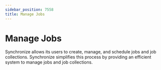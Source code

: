 ```yaml
---
sidebar_position: 7558
title: Manage Jobs
---
```


# Manage Jobs

Synchronize allows its users to create, manage, and schedule jobs and job collections. Synchronize simplifies this process by providing an efficient system to manage jobs and job collections.